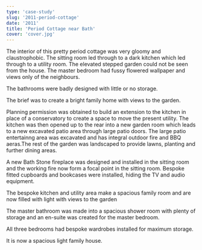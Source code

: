 ```yaml
---
type: 'case-study'
slug: '2011-period-cottage'
date: '2011'
title: 'Period Cottage near Bath'
cover: 'cover.jpg'
---
```


The interior of this pretty period cottage was very gloomy and claustrophobic. The sitting room led through to a dark kitchen which led through to a utility room. The elevated stepped garden could not be seen from the house. The master bedroom had fussy flowered wallpaper and views only of the neighbours.

The bathrooms were badly designed with little or no storage.

The brief was to create a bright family home with views to the garden.

Planning permission was obtained to build an extension to the kitchen in place of a conservatory to create a space to move the present utility. The kitchen was then opened up to the rear into a new garden room which leads to a new excavated patio area through large patio doors. The large patio entertainng area was excavated and has integral outdoor fire and BBQ aeras.The rest of the garden was landscaped to provide lawns, planting and further dining areas.

A new Bath Stone fireplace was designed and installed in the sitting room and the working fire now form a focal point in the sitting room. Bespoke fitted cupboards and bookcases were installed, hiding the TV and audio equipment.

The bespoke kitchen and utility area make a spacious family room and are now filled with light with views to the garden

The master bathroom was made into a spacious shower room with plenty of storage and an en-suite was created for the master bedroom.

All three bedrooms had bespoke wardrobes installed for maximum storage.

It is now a spacious light family house.
